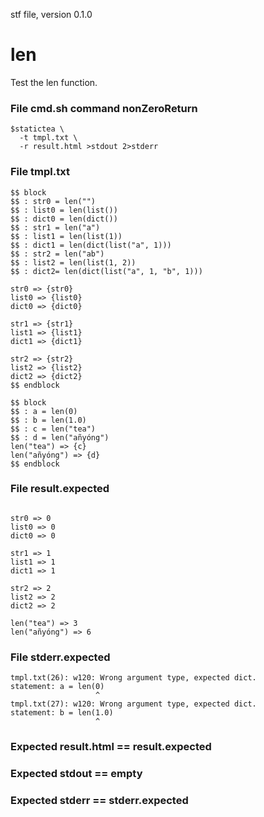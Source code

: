 stf file, version 0.1.0

# len

Test the len function.

### File cmd.sh command nonZeroReturn

~~~
$statictea \
  -t tmpl.txt \
  -r result.html >stdout 2>stderr
~~~

### File tmpl.txt

~~~
$$ block
$$ : str0 = len("")
$$ : list0 = len(list())
$$ : dict0 = len(dict())
$$ : str1 = len("a")
$$ : list1 = len(list(1))
$$ : dict1 = len(dict(list("a", 1)))
$$ : str2 = len("ab")
$$ : list2 = len(list(1, 2))
$$ : dict2= len(dict(list("a", 1, "b", 1)))

str0 => {str0}
list0 => {list0}
dict0 => {dict0}

str1 => {str1}
list1 => {list1}
dict1 => {dict1}

str2 => {str2}
list2 => {list2}
dict2 => {dict2}
$$ endblock

$$ block
$$ : a = len(0)
$$ : b = len(1.0)
$$ : c = len("tea")
$$ : d = len("añyóng")
len("tea") => {c}
len("añyóng") => {d}
$$ endblock
~~~

### File result.expected

~~~

str0 => 0
list0 => 0
dict0 => 0

str1 => 1
list1 => 1
dict1 => 1

str2 => 2
list2 => 2
dict2 => 2

len("tea") => 3
len("añyóng") => 6
~~~

### File stderr.expected

~~~
tmpl.txt(26): w120: Wrong argument type, expected dict.
statement: a = len(0)
                   ^
tmpl.txt(27): w120: Wrong argument type, expected dict.
statement: b = len(1.0)
                   ^
~~~


### Expected result.html == result.expected
### Expected stdout == empty
### Expected stderr == stderr.expected
